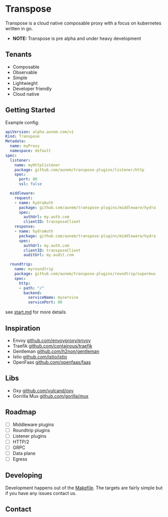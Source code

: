 # Transpose

Transpose is a cloud native composable proxy with a focus on kubernetes written in go.

* **NOTE:** Transpose is pre alpha and under heavy development

## Tenants

* Composable
* Observable
* Simple
* Lightwieght
* Developer friendly
* Cloud native

## Getting Started
Example config:   
```yaml
apiVersion: alpha.aunem.com/v1
Kind: Transpose
Metadata:
  name: myProxy
  namespace: default
spec:
  listener:
    name: myHttplistener
    package: github.com/aunem/transpose-plugins/listener/http
    spec: 
      port: 80
      ssl: false

  middleware:
    request:
    - name: hydraAuth
      package: github.com/aunem/transpose-plugins/middleware/hydra
      spec:
        authUrl: my.auth.com
        clientID: transposeClient
    response:
    - name: hydraAuth
      package: github.com/aunem/transpose-plugins/middleware/hydra
      spec:
        authUrl: my.auth.com
        clientID: transposeClient
        auditUrl: my.audit.com

  roundtrip:
    name: myroundtrip
    package: github.com/aunem/transpose-plugins/roundtrip/supermux
    spec:
      http:
      - path: "/"
        backend:
          serviceName: myservice
          servicePort: 80
```

see [start.md](docs/start.md) for more details

## Inspiration

* Envoy [github.com/envoyproxy/envoy](github.com/envoyproxy/envoy)
* Traefik [github.com/containous/traefik](github.com/containous/traefik)
* Gentleman [github.com/h2non/gentleman](github.com/h2non/gentleman)
* Istio [github.com/istio/istio](github.com/istio/istio)
* OpenFaas [github.com/openfaas/faas](github.com/openfaas/faas)

## Libs

* Oxy [github.com/vulcand/oxy](github.com/vulcand/oxy)
* Gorrilla Mux [github.com/gorilla/mux](github.com/gorilla/mux)

## Roadmap

- [ ] Middleware plugins   
- [ ] Roundtrip plugins   
- [ ] Listener plugins
- [ ] HTTP/2   
- [ ] GRPC   
- [ ] Data plane    
- [ ] Egress 

## Developing

Development happens out of the [Makefile](./Makefile). The targets are fairly simple but if you have any issues contact us.

## Contact
